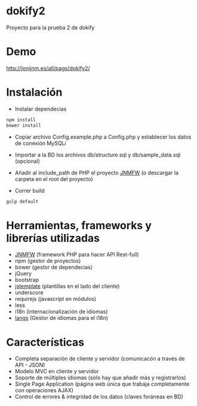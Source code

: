 # dokify2
Proyecto para la prueba 2 de dokify

# Demo
http://jonijnm.es/all/pags/dokify2/

# Instalación

* Instalar dependecias

```bash
npm install
bower install
```

* Copiar archivo Config.example.php a Config.php y establecer los datos de conexión MySQLi

* Importar a la BD los archivos db/structure.sql y db/sample_data.sql (opcional)

* Añadir al include_path de PHP el proyecto [JNMFW](https://github.com/JoniJnm/JNMFW) (o descargar la carpeta en el root del proyecto)

* Correr build

```bash
gulp default
```

# Herramientas, frameworks y librerías utilizadas

* [JNMFW](https://github.com/JoniJnm/JNMFW) (framework PHP para hacer API Rest-full)
* npm (gestor de proyectos)
* bower (gestor de dependecias)
* jQuery
* bootstrap
* [jstemplate](https://github.com/JoniJnm/jstemplate) (plantillas en el lado del cliente)
* underscore
* requirejs (javascript en módulos)
* less
* i18n (internacionalización de idiomas)
* [langs](https://github.com/JoniJnm/langs) (Gestor de idiomas para el i18n)

# Características

* Completa separación de cliente y servidor (comunicacón a través de API - JSON)
* Modelo MVC en cliente y servidor
* Soporte de múltiples idiomas (sólo hay que añadir más y registrarlos)
* Single Page Application (página web única que trabaja completamente con operaciones AJAX)
* Control de errores & integridad de los datos (claves foráneas en BD)
